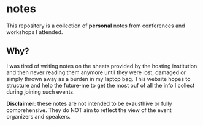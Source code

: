 # notes

This repository is a collection of **personal** notes from conferences and workshops I attended.

## Why?

I was tired of writing notes on the sheets provided by the hosting institution and then never reading them anymore until they were lost, damaged or simply thrown away as a burden in my laptop bag. This website hopes to structure and help the future-me to get the most ouf of all the info I collect during joining such events.

**Disclaimer**: these notes are not intended to be exausthive or fully comprehensive. They do NOT aim to reflect the view of the event organizers and speakers.
